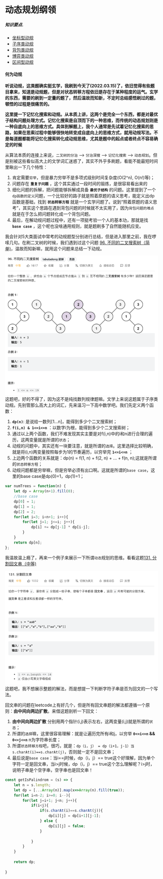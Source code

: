 # 动态规划纲领
##### 知识要点.
- [坐标型动规](#坐标型动规) 
- [子序类动规](#子序类动规) 
- [背包类动规](#背包类动规) 
- [博弈类动规](#博弈类动规) 
- [区间型动规](#区间型动规) 

#### **何为动规**
**听说动规，这类题确实挺玄学，我刷到今天了(2022.03.15)了，依旧觉得有些题目拿来，知道是动规题，但是对状态转移方程依旧是存在于某种程度的运气。玄学的东西，需要的刷到一定量的题了，然后温故而知新，不定时总结感悟刷过的题，顿悟的过程是很痛苦的。**

**这里提一下记忆化搜索和动规。从本质上讲，这两个是完全一个东西，都是对最优子结构问题处理方式。记忆化搜索是自顶而下的一种思维，而传统的动态规划则是一种自底向上的思维方式。具体到解题上，我个人通常是先试着记忆化搜索的思路，如果在思索过程中能够很快地转变成自底向上的思维方式，就用动规写法。不是每道题都能将记忆化搜索转化成动规思维，尤其是题中的起点或者终点不容易确定的时候**

从算法本质的连接上来说，`二叉树的分治` --> `分治深搜` --> `记忆化搜索` --> `动态规划`。但是别被这些看似高大上的文学词汇迷惑了，其实不外乎多刷题，看能不能最短时间里瞅出一下几个特性：
1. 肯定需要`穷举`，但是暴力穷举不是多项式级别时间复杂度(O(2^n), O(n!)等)；
1. 问题存在 **`重复子问题`** ，这个其实通过一段时间的锻炼，是很容易看出来的
1. 细化问题的拆解，把问题能够拆解成具备 **`最优子结构`** 的问题。这里提到了一个`dp函数的定义`问题，一个比较好的路子就是照着原题的语义思考，能定义出dp函数是基础，找到 **`状态转移方程`** 就是一个玄学问题了。说到“照着原题的语义思考”，其实这个思路在遇到背包问题的时候就不太实用了，因为`背包问题的难点`就是在于怎么把问题转化成一个背包问题。
1. 最后，在解动规问题过程中，还有一项挺考验一个人的基本功，那就是找 **`base case`** ，这个呢也没啥通用规则，就是题刷多了自然能随机应变。

我会针对5大类面试中常考的动规题型分别进行总结，但是进入那里之前，我在啰嗦几句。在刷二叉树的时候，我们遇到过这个问题 [96. 不同的二叉搜索树（简单)](https://leetcode.com/problems/unique-binary-search-trees/)，温故而知新嘛，就用这个问题来总结一下动规。

![](../pictures/dp/1.png)
这题吧，好的不得了，因为这不是纯找数列规律题嘛。文学上来说这题属于子序类动规。先别管那么高大上的词汇，先来温习一下高中数学吧。我们先定义两个函数：
1. **`dp(n)`**: 是说给一数列[1...n]，能得到多少个二叉搜索树；
1. **`f(i,n) & 1<=i<=n`** ：以数字i为根，能得到多少个二叉搜索树；
1. 通过以上两个函数，我们不难发现其实主要是对f(i,n)中的i和n进行合理的遍历，这两变量就是所谓的`状态`；
1. 动规的问题中，其实还有一块要注意，就是所谓的`选择`。这里选择比较明确，就是将(i,n)两变量按照每步为1的节奏遍历，以穷举完 **`1<=i<=n`** ；
1. 上边两个函数的关系就是：dp(n) = f(1, n) + f(2, n) + ... + f(n, n);这就是所谓的`状态转移方程`；
1. 动规问题都是穷举嘛，但是穷举必须有出口啊。这就是所谓的`base case`，这里的base case是dp(0)=1，dp(1)=1；

```js
var numTrees = function(n) {
    let dp = Array(n+1).fill(0);
    //base case
    dp[0] = 1;
    dp[1] = 1;
    dp[2] = 2;
    for(let i=3; i<n+1; i++){
        for(let j=1; j<=i; j++){
            dp[i] += dp[j-1] * dp[i-j];
        }
    }
    return dp[n];
};
```

我温故温上瘾了，再来一个例子来展示一下所谓`动态`规划的思维。看看这题[131. 分割回文串（中等)](https://leetcode.com/problems/palindrome-partitioning/)

![](../pictures/dp/2.png)
这题吧，我不想展示整题的解法，而是想提一下判断字符子串是否为回文的一个写法。

回文串的问题在leetcode上有好几个，但是所有回文串题的解法都遵循一个原则：**由中间向两边扩散**。来借这题剖析一下回文：
1. **由中间向两边扩散** 分别用两个指针(i,j)表示左右，这两变量(i,j)就是所谓的`状态`；
1. 所谓的`选择`嘛，这里很容易理解：就是让遍历完所有i和j，以穷举 **`0<=i<=n` && `0<=j<=n`** n为字符串长度；
1. 所谓`状态转移方程`吧，很巧，就是：`dp（i，j） = dp（i+1，j-1）当s.charAt(i)==s.charAt(j)`，否则就一定不是回文串；
1. 最后说是`base case`：当i==j时候，dp（i，j）== true这个好理解，因为单个字符一定是回文串，当i>j时候，dp（i，j）== true这个怎么理解呢？i>j时，说明子串是个空字串，空字串也是回文串！
```js
const getIsPalindrom = (s) => {
    let n = s.length;
    let dp = [...Array(n)].map(x=>Array(n).fill(true));
    for(let i=n-2; i>=0; i--){
        for(let j=i+1; j<n; j++){
            if(i<j){
                if(s.charAt(i)==s.charAt(j)){
                    dp[i][j] = dp[i+1][j-1]; 
                } else {
                    dp[i][j] = false;
                }
                    
            } 
        }
    }
    
    return dp;
    
}
```
